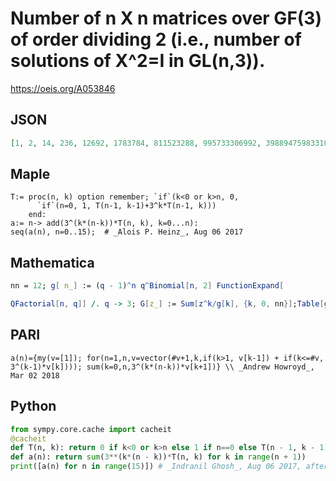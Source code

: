 # Number of n X n matrices over GF\(3\) of order dividing 2 \(i\.e\., number of solutions of X^2\=I in GL\(n,3\)\)\.
https://oeis.org/A053846
## JSON
```JSON
[1, 2, 14, 236, 12692, 1783784, 811523288, 995733306992, 3988947598331024, 43581058503809001248, 1559669026899267564563936, 152805492791495918971070907584, 49094725258525117931062810300451648, 43237014297639482582550110281347475757696, 124920254287369111633119733942816364074145497472]
```
## Maple
```Maple
T:= proc(n, k) option remember; `if`(k<0 or k>n, 0,
      `if`(n=0, 1, T(n-1, k-1)+3^k*T(n-1, k)))
    end:
a:= n-> add(3^(k*(n-k))*T(n, k), k=0...n):
seq(a(n), n=0..15);  # _Alois P. Heinz_, Aug 06 2017
```
## Mathematica
```Mathematica
nn = 12; g[ n_] := (q - 1)^n q^Binomial[n, 2] FunctionExpand[
```
```Mathematica
QFactorial[n, q]] /. q -> 3; G[z_] := Sum[z^k/g[k], {k, 0, nn}];Table[g[n], {n, 0, nn}] CoefficientList[Series[G[z]^2, {z, 0, nn}], z] /* _Geoffrey Critzer_, Aug 05 2017
```
## PARI
```PARI
a(n)={my(v=[1]); for(n=1,n,v=vector(#v+1,k,if(k>1, v[k-1]) + if(k<=#v, 3^(k-1)*v[k]))); sum(k=0,n,3^(k*(n-k))*v[k+1])} \\ _Andrew Howroyd_, Mar 02 2018
```
## Python
```Python
from sympy.core.cache import cacheit
@cacheit
def T(n, k): return 0 if k<0 or k>n else 1 if n==0 else T(n - 1, k - 1) + 3**k*T(n - 1, k)
def a(n): return sum(3**(k*(n - k))*T(n, k) for k in range(n + 1))
print([a(n) for n in range(15)]) # _Indranil Ghosh_, Aug 06 2017, after Maple code
```
